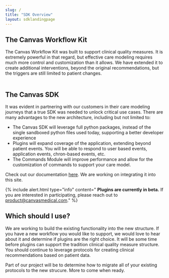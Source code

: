 ```yaml
---
slug: /
title: "SDK Overview"
layout: sdklandingpage
---
```



## The Canvas Workflow Kit

The Canvas Workflow Kit was built to support clinical quality measures. It is extremely powerful in that regard, but effective care modeling requires much more control and customization than it allows. We have extended it to create additional interventions, beyond the original recommendations, but the triggers are still limited to patient changes. 
<br>
<br>
## The Canvas SDK

It was evident in partnering with our customers in their care modeling journeys that a true SDK was needed to unlock critical use cases. There are many advantages to the new architecture, including but not limited to:

* The Canvas SDK will leverage full python packages, instead of the single sandboxed python files used today, supporting a better developer experience
* Plugins will expand coverage of the application, extending beyond patient events. You will be able to respond to user based events, application events, chron-based events, etc. 
* The Commands Module will improve performance and allow for the customization of commands to support your care model. 

Check out our documentation [here](https://canvas-medical.github.io/canvas-core/quickstart/plugins.html). We are working on integrating it into this site. 

{% include alert.html type="info" content=" <b>Plugins are currently in beta.</b> If you are interested in participating, please reach out to product@canvasmedical.com." %}
<br>
## Which should I use?

We are working to build the existing functionality into the new structure. If you have a new workflow you would like to support, we would love to hear about it and determine if plugins are the right choice. It will be some time before plugins can support the tradition clinical quality measure structure. You should continue to leverage protocols for creating clinical recommendations based on patient data. 

Part of our project will be to determine how to migrate all of your existing protocols to the new strucure. More to come when ready. 








